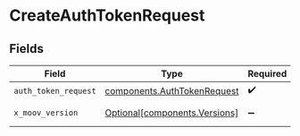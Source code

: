 # CreateAuthTokenRequest


## Fields

| Field                                                                      | Type                                                                       | Required                                                                   | Description                                                                |
| -------------------------------------------------------------------------- | -------------------------------------------------------------------------- | -------------------------------------------------------------------------- | -------------------------------------------------------------------------- |
| `auth_token_request`                                                       | [components.AuthTokenRequest](../../models/components/authtokenrequest.md) | :heavy_check_mark:                                                         | N/A                                                                        |
| `x_moov_version`                                                           | [Optional[components.Versions]](../../models/components/versions.md)       | :heavy_minus_sign:                                                         | Specify an API version.                                                    |